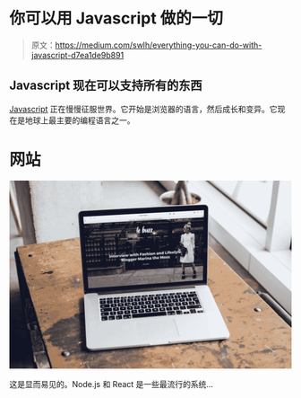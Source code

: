 # 你可以用 Javascript 做的一切

> 原文：<https://medium.com/swlh/everything-you-can-do-with-javascript-d7ea1de9b891>

## Javascript 现在可以支持所有的东西

[Javascript](https://amzn.to/2KnV4BT) 正在慢慢征服世界。它开始是浏览器的语言，然后成长和变异。它现在是地球上最主要的编程语言之一。

# 网站

![](img/168aaf770322ee54260187ac87f0ef39.png)

这是显而易见的。Node.js 和 React 是一些最流行的系统…